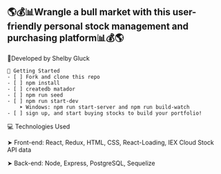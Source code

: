 ## 🌎💰📊Wrangle a bull market with this user-friendly personal stock management and purchasing platform📊💰🌎

👀Developed by Shelby Gluck

```
🔐 Getting Started
- [ ] Fork and clone this repo
- [ ] npm install
- [ ] createdb matador
- [ ] npm run seed
- [ ] npm run start-dev
    ➤ Windows: npm run start-server and npm run build-watch
- [ ] sign up, and start buying stocks to build your portfolio!
```

💻 Technologies Used

➤ Front-end: React, Redux, HTML, CSS, React-Loading, IEX Cloud Stock API data

➤ Back-end: Node, Express, PostgreSQL, Sequelize
